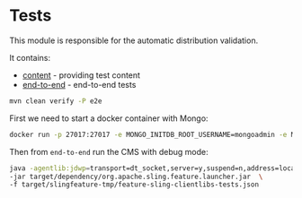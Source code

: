 # Tests
This module is responsible for the automatic distribution validation.

It contains:
- [content](./content) - providing test content
- [end-to-end](./end-to-end) - end-to-end tests


```bash
mvn clean verify -P e2e
```

First we need to start a docker container with Mongo:
```bash
docker run -p 27017:27017 -e MONGO_INITDB_ROOT_USERNAME=mongoadmin -e MONGO_INITDB_ROOT_PASSWORD=mongoadmin mongo:4.4.6
```

Then from `end-to-end` run the CMS with debug mode:
```bash
java -agentlib:jdwp=transport=dt_socket,server=y,suspend=n,address=localhost:5005 \
-jar target/dependency/org.apache.sling.feature.launcher.jar  \
-f target/slingfeature-tmp/feature-sling-clientlibs-tests.json
```